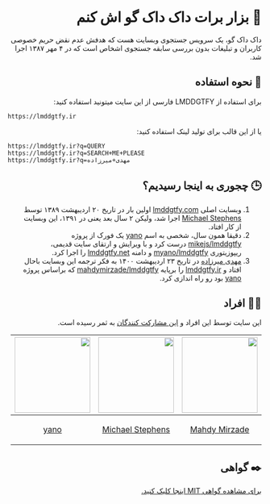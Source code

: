 <div dir="rtl" lang="fa">

# 🦆 بزار برات داک داک گو اش کنم

داک داک گو، یک سرویس جستجوی وبسایت هست که هدفش عدم نقض حریم خصوصی کاربران و تبلیغات بدون بررسی سابقه جستجوی اشخاص است که در ۴ مهر ۱۳۸۷ اجرا شد. 

## 🤔 نحوه استفاده

برای استفاده از LMDDGTFY فارسی از این سایت میتونید استفاده کنید:
<div dir="ltr"><pre><code>https://lmddgtfy.ir</pre></code></div>

یا از این قالب برای تولید لینک استفاده کنید:
<div dir="ltr"><pre><code>https://lmddgtfy.ir?q=QUERY
https://lmddgtfy.ir?q=SEARCH+ME+PLEASE
https://lmddgtfy.ir?q=مهدی+میرزاده</pre></code></div>

## 🕒 چجوری به اینجا رسیدیم؟

1. وبسایت اصلی [lmddgtfy.com](https://lmddgtfy.com) اولین بار در تاریخ ۲۰ اردیبهشت ۱۳۸۹ توسط [Michael Stephens](https://github.com/mikejs) اجرا شد، ولیکن ۲ سال بعد یعنی در ۱۳۹۱، این وبسایت از کار افتاد.
2. دقیقا همون سال، شخصی به اسم [yano](https://github.com/myano) یک فورک از پروژه [mikejs/lmddgtfy](https://github.com/mikejs/lmddgtfy) درست کرد و با ویرایش و ارتقای سایت قدیمی، ریپوزیتوری [myano/lmddgtfy](https://github.com/myano/lmddgtfy) و دامنه [lmddgtfy.net](https://lmddgtfy.net) را اجرا کرد.
3. [مهدی میرزاده](https://github.com/mahdymirzade) در تاریخ ۲۳ اردیبهشت ۱۴۰۰ به فکر ترجمه این وبسایت باحال افتاد و [lmddgtfy.ir](https://lmddgtfy.ir) را برپایه [mahdymirzade/lmddgtfy](https://github.com/mahdymirzade/lmddgtfy) که براساس پروژه [yano](https://github.com/myano) بود رو راه اندازی کرد.

## 👨‍🏫 افراد

این سایت توسط این افراد و [این مشارکت کنندگان](https://github.com/mahdymirzade/lmddgtfy/graphs/contributors) به ثمر رسیده است.

| <a href="https://github.com/mahdymirzade"><img src="https://github.com/mahdymirzade.png" width="150"></a> | <a href="https://github.com/mikejs"><img src="https://github.com/mikejs.png" width="150"></a> | <a href="https://github.com/myano"><img src="https://github.com/myano.png" width="150"></a> |
| --- | --- | --- |
| <p align="center">[Mahdy Mirzade](https://github.com/mahdymirzade)</p> | <p align="center">[Michael Stephens](https://github.com/mikejs)</p> | <p align="center">[yano](https://github.com/myano)</p> |

## ✒️ گواهی
[برای مشاهده گواهی MIT اینجا کلیک کنید.](license.txt)
</div>
